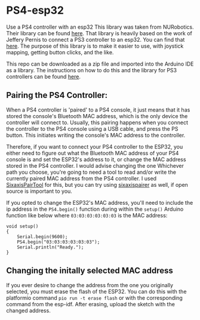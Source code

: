 # PS4-esp32
Use a PS4 controller with an esp32
This library was taken from NURobotics.
Their library can be found [here](https://github.com/NURobotics/PS4-esp32).
That library is heavily based on the work of Jeffery Pernis to connect a PS3 controller to an esp32.
You can find that [here](https://github.com/jvpernis/esp32-ps3).
The purpose of this library is to make it easier to use, with joystick mapping, getting button clicks, and the like.

This repo can be downloaded as a zip file and imported into the Arduino IDE as a library.
The instructions on how to do this and the library for PS3 controllers can be found [here](https://github.com/jvpernis/esp32-ps3/issues/3#issuecomment-517141523).

## Pairing the PS4 Controller:
When a PS4 controller is 'paired' to a PS4 console, it just means that it has stored the console's Bluetooth MAC address, which is the only device the controller will connect to. Usually, this pairing happens when you connect the controller to the PS4 console using a USB cable, and press the PS button. This initiates writing the console's MAC address to the controller.

Therefore, if you want to connect your PS4 controller to the ESP32, you either need to figure out what the Bluetooth MAC address of your PS4 console is and set the ESP32's address to it, or change the MAC address stored in the PS4 controller.
I would advise changing the one 
Whichever path you choose, you're going to need a tool to read and/or write the currently paired MAC address from the PS4 controller. I used [SixaxisPairTool](https://dancingpixelstudios.com/sixaxis-controller/sixaxispairtool/) for this, but you can try using [sixaxispairer](https://github.com/user-none/sixaxispairer) as well, if open source is important to you.

If you opted to change the ESP32's MAC address, you'll need to include the ip address in the ```PS4.begin()``` function during within the ```setup()``` Arduino function like below where ```03:03:03:03:03:03``` is the MAC address:
```
void setup()
{
    Serial.begin(9600);
    PS4.begin("03:03:03:03:03:03");
    Serial.println("Ready.");
}
```
## Changing the initally selected MAC address
If you ever desire to change the address from the one you originally selected, you must erase the flash of the ESP32. You can do this with
the platformio command ```pio run -t erase flash``` or with the corresponding command from the esp-idf. After erasing, upload the sketch with the changed address. 
